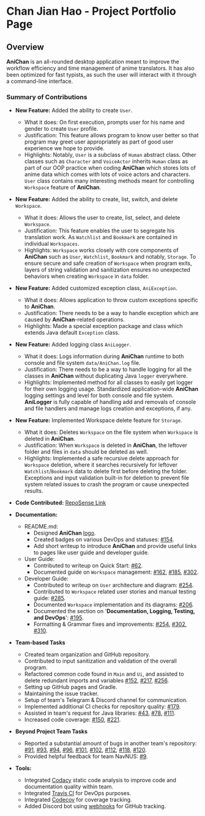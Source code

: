 # Chan Jian Hao - Project Portfolio Page

## Overview

**AniChan** is an all-rounded desktop application meant to improve the workflow efficiency and time management of anime translators. It has also been optimized for fast typists, as such the user will interact with it through a command-line interface.

### Summary of Contributions

*   **New Feature:** Added the ability to create `User`.
    *   What it does: On first execution, prompts user for his name and gender to create `User` profile.
    *   Justification: This feature allows program to know user better so that program may greet user appropriately as part of good user experience we hope to provide.
    *   Highlights: Notably, `User` is a subclass of `Human` abstract class. Other classes such as `Character` and `VoiceActor` inherits `Human` class as part of our OOP practice when coding **AniChan** which stores lots of anime data which comes with lots of voice actors and characters. `User` class contains many interesting methods meant for controlling `Workspace` feature of **AniChan**.

*   **New Feature:** Added the ability to create, list, switch, and delete `Workspace`.
    *   What it does: Allows the user to create, list, select, and delete `Workspace`.
    *   Justification: This feature enables the user to segregate his translation work. As `Watchlist` and `Bookmark` are contained in individual `Workspaces`.
    *   Highlights: `Workspace` works closely with core components of **AniChan** such as `User`, `Watchlist`, `Bookmark` and notably, `Storage`. To ensure secure and safe creation of `Workspace` when program exits, layers of string validation and sanitization ensures no unexpected behaviors when creating `Workspace` in `data` folder.

*   **New Feature:** Added customized exception class, `AniException`.
    *   What it does: Allows application to throw custom exceptions specific to **AniChan**.
    *   Justification: There needs to be a way to handle exception which are caused by **AniChan**-related operations.
    *   Highlights: Made a special exception package and class which extends Java default `Exception` class.

*   **New Feature:** Added logging class `AniLogger`.
    *   What it does: Logs information during **AniChan** runtime to both console and file system `data/AniChan.log` file.
    *   Justification: There needs to be a way to handle logging for all the classes in **AniChan** without duplicating Java `logger` everywhere.
    *   Highlights: Implemented method for all classes to easily get logger for their own logging usage. Standardized application-wide **AniChan** logging settings and level for both console and file system. **AniLogger** is fully capable of handling add and removals of console and file handlers and manage logs creation and exceptions, if any.

*   **New Feature:** Implemented Workspace delete feature for `Storage`.
    *   What it does: Deletes `Workspace` on the file system when `Workspace` is deleted in **AniChan**.
    *   Justification: When `Workspace` is deleted in **AniChan**, the leftover folder and files in `data` should be deleted as well.
    *   Highlights: Implemented a safe recursive delete approach for `Workspace` deletion, where it searches recursively for leftover `Watchlist`/`Bookmark` data to delete first before deleting the folder. Exceptions and input validation built-in for deletion to prevent file system related issues to crash the program or cause unexpected results.

*   **Code Contributed:** [RepoSense Link](https://nus-cs2113-ay2021s1.github.io/tp-dashboard/#breakdown=true&search=chanjianhao&sort=groupTitle&sortWithin=title&since=2020-09-27&timeframe=commit&mergegroup=&groupSelect=groupByRepos&checkedFileTypes=docs~functional-code~test-code~other&tabOpen=true&tabType=authorship&tabAuthor=ChanJianHao&tabRepo=AY2021S1-CS2113T-F12-2%2Ftp%5Bmaster%5D&authorshipIsMergeGroup=false&authorshipFileTypes=docs~functional-code~test-code~other)

*   **Documentation:**
    *   README.md:
        * Designed **AniChan** [logo](https://github.com/AY2021S1-CS2113T-F12-2/tp/blob/master/docs/images/AniChan-Logo.png).
        * Created badges on various DevOps and statuses: [#154](https://github.com/AY2021S1-CS2113T-F12-2/tp/issues/154).
        * Add short writeup to introduce **AniChan** and provide useful links to pages like user guide and developer guide.
    *   User Guide: 
        *   Contributed to writeup on Quick Start: [#62](https://github.com/AY2021S1-CS2113T-F12-2/tp/pull/62).
        *   Documented guide on `Workspace` management: [#162](https://github.com/AY2021S1-CS2113T-F12-2/tp/pull/162), [#185](https://github.com/AY2021S1-CS2113T-F12-2/tp/pull/185), [#302](https://github.com/AY2021S1-CS2113T-F12-2/tp/pull/302).
    *   Developer Guide:
        *   Contributed to writeup on `User` architecture and diagram: [#254](https://github.com/AY2021S1-CS2113T-F12-2/tp/pull/254).
        *   Contributed to `Workspace` related user stories and manual testing guide: [#285](https://github.com/AY2021S1-CS2113T-F12-2/tp/pull/285).
        *   Documented `Workspace` implementation and its diagrams: [#206](https://github.com/AY2021S1-CS2113T-F12-2/tp/pull/206).
        *   Documented the section on '**Documentation, Logging, Testing, and DevOps**': [#195](https://github.com/AY2021S1-CS2113T-F12-2/tp/issues/195).
        *   Formatting & Grammar fixes and improvements: [#254](https://github.com/AY2021S1-CS2113T-F12-2/tp/pull/254), [#302](https://github.com/AY2021S1-CS2113T-F12-2/tp/pull/302), [#310](https://github.com/AY2021S1-CS2113T-F12-2/tp/pull/310).

*   **Team-based Tasks**
    *   Created team organization and GitHub repository.
    *   Contributed to input sanitization and validation of the overall program.
    *   Refactored common code found in `Main` and `Ui`, and assisted to delete redundant imports and variables [#152](https://github.com/AY2021S1-CS2113T-F12-2/tp/pull/152), [#217](https://github.com/AY2021S1-CS2113T-F12-2/tp/pull/217), [#256](https://github.com/AY2021S1-CS2113T-F12-2/tp/pull/256).
    *   Setting up GitHub pages and Gradle.
    *   Maintaining the issue tracker.
    *   Setup of team's Telegram & Discord channel for communication.
    *   Implemented additional CI checks for repository quality: [#179](https://github.com/AY2021S1-CS2113T-F12-2/tp/pull/179).
    *   Assisted in team's request for Java libraries: [#43](https://github.com/nus-cs2113-AY2021S1/forum/issues/43), [#78](https://github.com/nus-cs2113-AY2021S1/forum/issues/78), [#111](https://github.com/nus-cs2113-AY2021S1/forum/issues/111).
    *   Increased code coverage: [#150](https://github.com/AY2021S1-CS2113T-F12-2/tp/pull/150), [#221](https://github.com/AY2021S1-CS2113T-F12-2/tp/pull/221).

*   **Beyond Project Team Tasks**
    *   Reported a substantial amount of bugs in another team's repository: [#91](https://github.com/AY2021S1-CS2113-T13-4/tp/issues/91), [#93](https://github.com/AY2021S1-CS2113-T13-4/tp/issues/93), [#94](https://github.com/AY2021S1-CS2113-T13-4/tp/issues/94), [#96](https://github.com/AY2021S1-CS2113-T13-4/tp/issues/96), [#101](https://github.com/AY2021S1-CS2113-T13-4/tp/issues/101), [#102](https://github.com/AY2021S1-CS2113-T13-4/tp/issues/102), [#112](https://github.com/AY2021S1-CS2113-T13-4/tp/issues/112), [#118](https://github.com/AY2021S1-CS2113-T13-4/tp/issues/118), [#120](https://github.com/AY2021S1-CS2113-T13-4/tp/issues/120).
    *   Provided helpful feedback for team NavNUS: [#9](https://github.com/nus-cs2113-AY2021S1/tp/pull/9/files/cabbf353f022bfb19f0bdeeeb17ba7572bed1484).

*   **Tools:**
    *   Integrated [Codacy](https://www.codacy.com/) static code analysis to improve code and documentation quality within team.
    *   Integrated [Travis CI](https://travis-ci.org/) for DevOps purposes.
    *   Integrated [Codecov](https://codecov.io/) for coverage tracking.
    *   Added Discord bot using [webhooks](https://support.discord.com/hc/en-us/articles/228383668-Intro-to-Webhooks) for GitHub tracking.
    